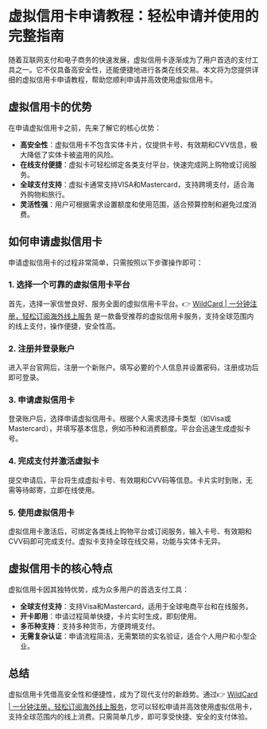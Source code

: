 # 虚拟信用卡申请教程：轻松申请并使用的完整指南

随着互联网支付和电子商务的快速发展，虚拟信用卡逐渐成为了用户首选的支付工具之一。它不仅具备高安全性，还能便捷地进行各类在线交易。本文将为您提供详细的虚拟信用卡申请教程，帮助您顺利申请并高效使用虚拟信用卡。

## 虚拟信用卡的优势

在申请虚拟信用卡之前，先来了解它的核心优势：

- **高安全性**：虚拟信用卡不包含实体卡片，仅提供卡号、有效期和CVV信息，极大降低了实体卡被盗用的风险。  
- **在线支付便捷**：虚拟卡可轻松绑定各类支付平台，快速完成网上购物或订阅服务。  
- **全球支付支持**：虚拟卡通常支持VISA和Mastercard，支持跨境支付，适合海外购物和旅行。  
- **灵活性强**：用户可根据需求设置额度和使用范围，适合预算控制和避免过度消费。  

## 如何申请虚拟信用卡

申请虚拟信用卡的过程非常简单，只需按照以下步骤操作即可：

### 1. 选择一个可靠的虚拟信用卡平台

首先，选择一家信誉良好、服务全面的虚拟信用卡平台。👉 [WildCard | 一分钟注册，轻松订阅海外线上服务](https://bbtdd.com/WildCard) 是一款备受推荐的虚拟信用卡服务，支持全球范围内的线上支付，操作便捷，安全性高。

### 2. 注册并登录账户

进入平台官网后，注册一个新账户。填写必要的个人信息并设置密码，注册成功后即可登录。

### 3. 申请虚拟信用卡

登录账户后，选择申请虚拟信用卡。根据个人需求选择卡类型（如Visa或Mastercard），并填写基本信息，例如币种和消费额度。平台会迅速生成虚拟卡号。

### 4. 完成支付并激活虚拟卡

提交申请后，平台将生成虚拟卡号、有效期和CVV码等信息。卡片实时到账，无需等待邮寄，立即在线使用。

### 5. 使用虚拟信用卡

虚拟信用卡激活后，可绑定各类线上购物平台或订阅服务，输入卡号、有效期和CVV码即可完成支付。虚拟卡支持全球在线交易，功能与实体卡无异。

## 虚拟信用卡的核心特点

虚拟信用卡因其独特优势，成为众多用户的首选支付工具：

- **全球支付支持**：支持Visa和Mastercard，适用于全球电商平台和在线服务。  
- **开卡即用**：申请过程简单快捷，卡片实时生成，即刻使用。  
- **多币种支持**：支持多种货币，方便跨境支付。  
- **无需复杂认证**：申请流程简洁，无需繁琐的实名验证，适合个人用户和小型企业。  

## 总结

虚拟信用卡凭借高安全性和便捷性，成为了现代支付的新趋势。通过👉 [WildCard | 一分钟注册，轻松订阅海外线上服务](https://bbtdd.com/WildCard)，您可以轻松申请并高效使用虚拟信用卡，支持全球范围内的线上消费。只需简单几步，即可享受快捷、安全的支付体验。
